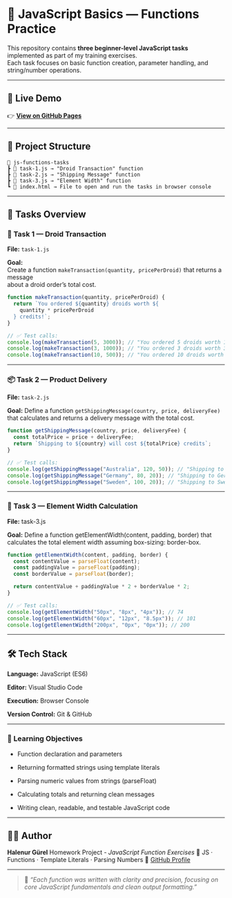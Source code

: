 # 🤖 JavaScript Basics — Functions Practice

This repository contains **three beginner-level JavaScript tasks** implemented as part of my training exercises.  
Each task focuses on basic function creation, parameter handling, and string/number operations.

---

## 🚀 Live Demo

👉 [**View on GitHub Pages**](https://halenurgurel.github.io/goit-js-hw-01/)

---

## 📂 Project Structure

```
📁 js-functions-tasks
┣ 📜 task-1.js → "Droid Transaction" function
┣ 📜 task-2.js → "Shipping Message" function
┣ 📜 task-3.js → "Element Width" function
┗ 📜 index.html → File to open and run the tasks in browser console

```

---

## 🧠 Tasks Overview

### 🧩 Task 1 — Droid Transaction

**File:** `task-1.js`

**Goal:**  
Create a function `makeTransaction(quantity, pricePerDroid)` that returns a message  
about a droid order’s total cost.

```javascript
function makeTransaction(quantity, pricePerDroid) {
  return `You ordered ${quantity} droids worth ${
    quantity * pricePerDroid
  } credits!`;
}

// ✅ Test calls:
console.log(makeTransaction(5, 3000)); // "You ordered 5 droids worth 15000 credits!"
console.log(makeTransaction(3, 1000)); // "You ordered 3 droids worth 3000 credits!"
console.log(makeTransaction(10, 500)); // "You ordered 10 droids worth 5000 credits!"
```

---

### 📦 Task 2 — Product Delivery

**File:** `task-2.js`

**Goal:**
Define a function `getShippingMessage(country, price, deliveryFee)` that calculates and returns a delivery message with the total cost.

```javascript
function getShippingMessage(country, price, deliveryFee) {
  const totalPrice = price + deliveryFee;
  return `Shipping to ${country} will cost ${totalPrice} credits`;
}

// ✅ Test calls:
console.log(getShippingMessage("Australia", 120, 50)); // "Shipping to Australia will cost 170 credits"
console.log(getShippingMessage("Germany", 80, 20)); // "Shipping to Germany will cost 100 credits"
console.log(getShippingMessage("Sweden", 100, 20)); // "Shipping to Sweden will cost 120 credits"
```

---

### 📏 Task 3 — Element Width Calculation

**File:** task-3.js

**Goal:**
Define a function getElementWidth(content, padding, border) that calculates the total element width assuming box-sizing: border-box.

```javascript
function getElementWidth(content, padding, border) {
  const contentValue = parseFloat(content);
  const paddingValue = parseFloat(padding);
  const borderValue = parseFloat(border);

  return contentValue + paddingValue * 2 + borderValue * 2;
}

// ✅ Test calls:
console.log(getElementWidth("50px", "8px", "4px")); // 74
console.log(getElementWidth("60px", "12px", "8.5px")); // 101
console.log(getElementWidth("200px", "0px", "0px")); // 200
```

---

## 🛠️ Tech Stack

**Language:** JavaScript (ES6)

**Editor:** Visual Studio Code

**Execution:** Browser Console

**Version Control:** Git & GitHub

---

### 🧱 Learning Objectives

- Function declaration and parameters

- Returning formatted strings using template literals

- Parsing numeric values from strings (parseFloat)

- Calculating totals and returning clean messages

- Writing clean, readable, and testable JavaScript code

---

## 👩‍💻 Author

**Halenur Gürel**
Homework Project - _JavaScript Function Exercises_
📍 JS · Functions · Template Literals · Parsing Numbers
🔗 [GitHub Profile](https://github.com/halenurgurel)

---

> 🎯 _“Each function was written with clarity and precision, focusing on core JavaScript fundamentals and clean output formatting.”_
